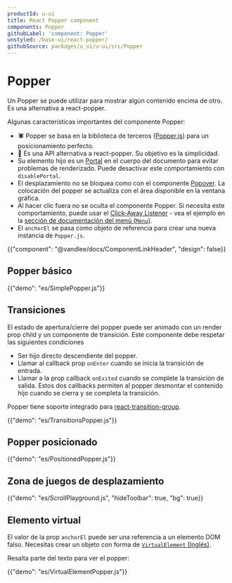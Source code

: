 ```yaml
---
productId: u-ui
title: React Popper component
components: Popper
githubLabel: 'component: Popper'
unstyled: /base-ui/react-popper/
githubSource: packages/u_ui/u-ui/src/Popper
---
```


# Popper

<p class="description">Un Popper se puede utilizar para mostrar algún contenido encima de otro. Es una alternativa a react-popper.</p>

Algunas características importantes del componente Popper:

- 🕷 Popper se basa en la biblioteca de terceros ([Popper.js](https://popper.js.org/)) para un posicionamiento perfecto.
- 💄 Es una API alternativa a react-popper. Su objetivo es la simplicidad.
- Su elemento hijo es un [Portal](/u_ui/u-ui/react-portal/) en el cuerpo del documento para evitar problemas de renderizado.
  Puede desactivar este comportamiento con `disablePortal`.
- El desplazamiento no se bloquea como con el componente [Popover](/u_ui/u-ui/react-popover/).
  La colocación del popper se actualiza con el área disponible en la ventana gráfica.
- Al hacer clic fuera no se oculta el componente Popper.
  Si necesita este comportamiento, puede usar el [Click-Away Listener](/u_ui/u-ui/react-click-away-listener/) - vea el ejemplo en la [sección de documentación del menú (`Menu`)](/u_ui/u-ui/react-menu/#composition-with-menu-list).
- El `anchorEl` se pasa como objeto de referencia para crear una nueva instancia de `Popper.js`.

{{"component": "@vandlee/docs/ComponentLinkHeader", "design": false}}

## Popper básico

{{"demo": "es/SimplePopper.js"}}

## Transiciones

El estado de apertura/cierre del popper puede ser animado con un render prop child y un componente de transición.
Este componente debe respetar las siguientes condiciones

- Ser hijo directo descendiente del popper.
- Llamar al callback prop `onEnter` cuando se inicia la transición de entrada.
- Llamar a la prop callback `onExited` cuando se complete la transición de salida.
  Estos dos callbacks permiten al popper desmontar el contenido hijo cuando se cierra y se completa la transición.

Popper tiene soporte integrado para [react-transition-group](https://github.com/reactjs/react-transition-group).

{{"demo": "es/TransitionsPopper.js"}}

## Popper posicionado

{{"demo": "es/PositionedPopper.js"}}

## Zona de juegos de desplazamiento

{{"demo": "es/ScrollPlayground.js", "hideToolbar": true, "bg": true}}

## Elemento virtual

El valor de la prop `anchorEl` puede ser una referencia a un elemento DOM falso.
Necesitas crear un objeto con forma de [`VirtualElement` (Inglés)](https://popper.js.org/docs/v2/virtual-elements/).

Resalta parte del texto para ver el popper:

{{"demo": "es/VirtualElementPopper.js"}}